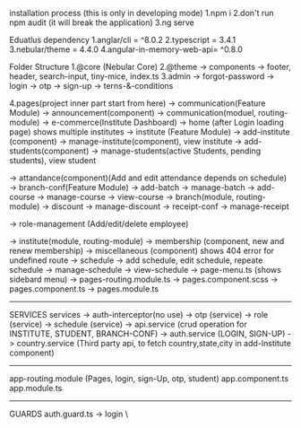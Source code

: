 installation process (this is only in developing mode)
1.npm i
2.don't run npm audit (it will break the application)
3.ng serve

Eduatlus dependency
1.anglar/cli = ^8.0.2
2.typescript = 3.4.1
3.nebular/theme = 4.4.0
4.angular-in-memory-web-api= ^0.8.0

Folder Structure
1.@core (Nebular Core)
2.@theme -> components -> footer, header, search-input, tiny-mice, index.ts
3.admin -> forgot-password
-> login
-> otp
-> sign-up
-> terns-&-conditions

4.pages(project inner part start from here)
-> communication(Feature Module) -> announcement(component)
-> communication(moduel, routing-module)
-> e-commerce(Institute Dashboard)
-> home (after Login loading page) shows multiple institutes
-> institute (Feature Module)
-> add-institute (component) -> manage-institute(component), view institute
-> add-students(component) -> manage-students(active Students, pending students), view student

-> attandance(component)(Add and edit attendance depends on schedule)
-> branch-conf(Feature Module)
-> add-batch -> manage-batch
-> add-course -> manage-course
-> view-course
-> branch(module, routing-module)
-> discount -> manage-discount
-> receipt-conf -> manage-receipt

-> role-management (Add/edit/delete employee)

-> institute(module, routing-module)
-> membership (component, new and renew membership)
-> miscellaneous (component) shows 404 error for undefined route
-> schedule -> add schedule, edit schedule, repeate schedule
-> manage-schedule
-> view-schedule
-> page-menu.ts (shows sidebard menu)
-> pages-routing.module.ts
-> pages.component.scss
-> pages.component.ts
-> pages.module.ts

---

SERVICES
services -> auth-interceptor(no use)
-> otp (service)
-> role (service)
-> schedule (service)
-> api.service (crud operation for INSTITUTE, STUDENT, BRANCH-CONF)
-> auth.service (LOGIN, SIGN-UP)
-> country.service (Third party api, to fetch country,state,city in add-Institute component)

---

app-routing.module (Pages, login, sign-Up, otp, student)
app.component.ts
app.module.ts

---

GUARDS
auth.guard.ts -> login
\
